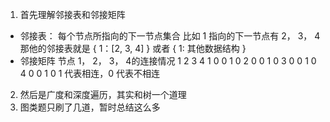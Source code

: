 1. 首先理解邻接表和邻接矩阵

- 邻接表： 每个节点所指向的下一节点集合
  比如 1 指向的下一节点有 2， 3， 4
  那他的邻接表就是 { 1：[2, 3, 4] } 或者 { 1: 其他数据结构 }
- 邻接矩阵
  节点 1， 2， 3， 4的连接情况
    1 2 3 4
  1 0 0 1 0
  2 0 0 1 0
  3 0 0 1 0
  4 0 0 1 0
  1 代表相连，0 代表不相连

2. 然后是广度和深度遍历，其实和树一个道理
3. 图类题只刷了几道，暂时总结这么多
